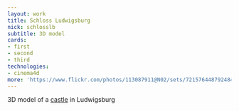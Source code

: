 ```yaml
---
layout: work
title: Schloss Ludwigsburg
nick: schlosslb
subtitle: 3D model
cards:
- first
- second
- third
technologies:
- cinema4d
more: 'https://www.flickr.com/photos/113087911@N02/sets/72157644879248424/'
---
```

3D model of a [castle](http://www.schloss-ludwigsburg.de/schloss-garten/) in Ludwigsburg
